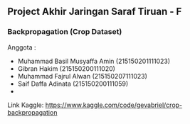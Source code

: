 ## Project Akhir Jaringan Saraf Tiruan - F <br>
### Backpropagation (Crop Dataset) <br> 
Anggota : <br> 
* Muhammad Basil Musyaffa Amin (215150201111023)
* Gibran Hakim (215150200111020)
* Muhammad Fajrul Alwan (215150207111023)
* Saif Daffa Adinata (215150200111059)
*  <br>
Link Kaggle: https://www.kaggle.com/code/gevabriel/crop-backpropagation
